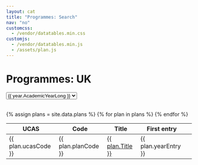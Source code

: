 ```yaml
---
layout: cat
title: "Programmes: Search"
nav: "no"
customcss:
  - /vendor/datatables.min.css
customjs:
  - /vendor/datatables.min.js
  - /assets/plan.js
---
```


# Programmes: UK
<!-- <p class="strapline">ACADEMIC YEAR <b>2022-23</b></p> -->

<form style="padding-bottom: 18px">
<select id="AcademicYear" class="form-control notFullWidth strapline">
  {% assign years = site.data.years %}
  {% for year in years %}
  <option>{{ year.AcademicYearLong }}</option>
  {% endfor %}
</select>
</form>


<table id="DataTable" class="table table-sm notXFullWidth table-hover">
  <thead class="thead-dark">
    <tr>
      <th scope="col">UCAS</th>
      <th scope="col">Code</th>
      <th scope="col">Title</th>
      <th scope="col">First entry</th>
      <th scope="col"> </th>
    </tr>
  </thead>
  <tbody>
    {% assign plans = site.data.plans %}
    {% for plan in plans %}
    <tr style="position: relative">
      <td>{{ plan.ucasCode }}</td>
      <td>{{ plan.planCode }}</td>
      <td><a href="plan1.html" class="stretched-link">{{ plan.Title }}</a></td>
      <td>{{ plan.yearEntry }}</td>
      <td class="right"><i class="fas fa-chevron-circle-right"></i></td>
    </tr>
    {% endfor %}
  </tbody>
</table>
